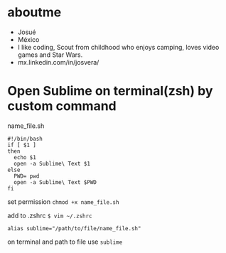 aboutme
=======

* Josué
* México
* I like coding, Scout from childhood who enjoys camping, loves video games and Star Wars.
* mx.linkedin.com/in/josvera/


# Open Sublime on terminal(zsh) by custom command

name_file.sh

    #!/bin/bash
    if [ $1 ]
    then
      echo $1
      open -a Sublime\ Text $1
    else
      PWD= pwd
      open -a Sublime\ Text $PWD
    fi

set permission `chmod +x name_file.sh`

add to .zshrc `$ vim ~/.zshrc`
   
    alias sublime="/path/to/file/name_file.sh"
    
on terminal and path to file use `sublime`
